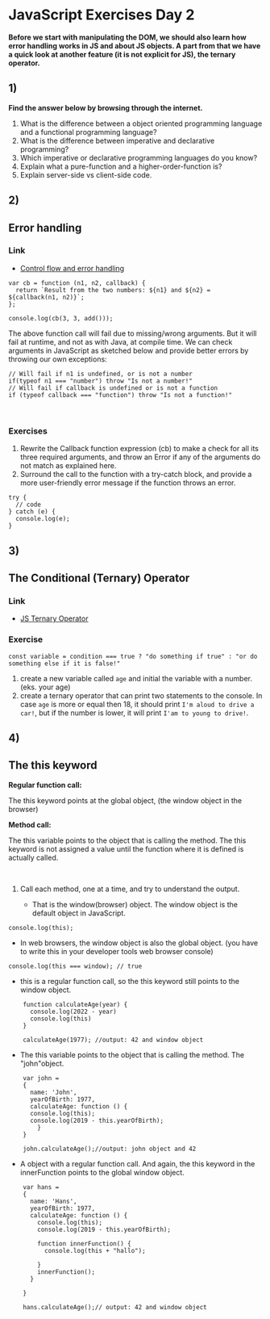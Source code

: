 # JavaScript Exercises Day 2

**Before we start with manipulating the DOM, we should also learn how error handling works in JS and about JS objects. A part from that we have a quick look at another feature (it is not explicit for JS), the ternary operator.**

## 1)

**Find the answer below by browsing through the internet.**

1. What is the difference between a object oriented programming language and a functional programming language?
2. What is the difference between imperative and declarative programming?
3. Which imperative or declarative programming languages do you know?
4. Explain what a pure-function and a higher-order-function is?
5. Explain server-side vs client-side code.

## 2)

## Error handling

### Link

- [Control flow and error handling](https://developer.mozilla.org/en-US/docs/Web/JavaScript/Guide/Control_flow_and_error_handling)

```JS
var cb = function (n1, n2, callback) {
  return `Result from the two numbers: ${n1} and ${n2} = ${callback(n1, n2)}`;
};

console.log(cb(3, 3, add()));
```

The above function call will fail due to missing/wrong arguments. But it will fail at runtime, and not as with Java, at compile time. We can check arguments in JavaScript as sketched below and provide better errors by throwing our own exceptions:

```JS
// Will fail if n1 is undefined, or is not a number
if(typeof n1 === "number") throw "Is not a number!"
// Will fail if callback is undefined or is not a function
if (typeof callback === "function") throw "Is not a function!"
```

</br>

### Exercises

1. Rewrite the Callback function expression (cb) to make a check for all its three required arguments, and throw an Error if any of the arguments do not match as explained here.
2. Surround the call to the function with a try-catch block, and provide a more user-friendly error message if the function throws an error.

```JS
try {
  // code
} catch (e) {
  console.log(e);
}
```

## 3)

## The Conditional (Ternary) Operator

### Link

- [JS Ternary Operator](https://developer.mozilla.org/en-US/docs/Web/JavaScript/Reference/Operators/Conditional_Operator)

### Exercise

```JS
const variable = condition === true ? "do something if true" : "or do something else if it is false!"
```

1. create a new variable called `age` and initial the variable with a number. (eks. your age)
2. create a ternary operator that can print two statements to the console. In case `age` is more or equal then 18, it should print `I'm aloud to drive a car!`, but if the number is lower, it will print `I'am to young to drive!`.

## 4)

## The this keyword

**Regular function call:**

The this keyword points at the global object, (the window object in the browser)

**Method call:**

The this variable points to the object that is calling the method.
The this keyword is not assigned a value until the function where it is defined is actually called.

</br>

1. Call each method, one at a time, and try to understand the output.

   - That is the window(browser) object. The window object is the default object in JavaScript.

```JS
console.log(this);
```

- In web browsers, the window object is also the global object. (you have to write this in your developer tools web browser console)

```JS
console.log(this === window); // true
```

- this is a regular function call, so the this keyword still points to the window object.

```JS
    function calculateAge(year) {
      console.log(2022 - year)
      console.log(this)
    }

    calculateAge(1977); //output: 42 and window object
```

- The this variable points to the object that is calling the method. The "john"object.

```JS
    var john =
    {
      name: 'John',
      yearOfBirth: 1977,
      calculateAge: function () {
      console.log(this);
      console.log(2019 - this.yearOfBirth);
        }
    }

    john.calculateAge();//output: john object and 42
```

- A object with a regular function call. And again, the this keyword in the innerFunction points to the global window object.

```JS
    var hans =
    {
      name: 'Hans',
      yearOfBirth: 1977,
      calculateAge: function () {
        console.log(this);
        console.log(2019 - this.yearOfBirth);

        function innerFunction() {
          console.log(this + "hallo");

        }
        innerFunction();
      }

    }

    hans.calculateAge();// output: 42 and window object
```
